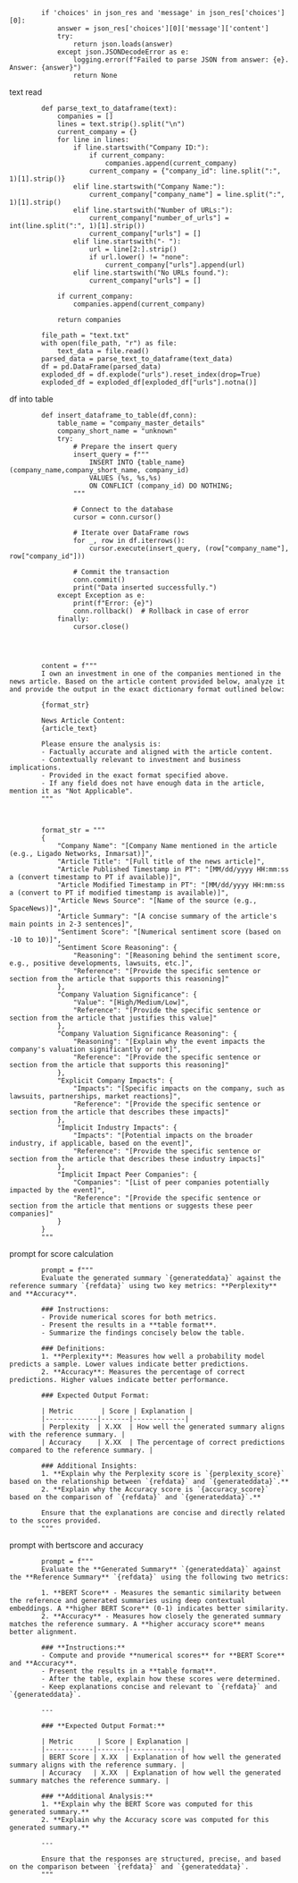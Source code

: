             if 'choices' in json_res and 'message' in json_res['choices'][0]:
                answer = json_res['choices'][0]['message']['content']
                try:
                    return json.loads(answer)
                except json.JSONDecodeError as e:
                    logging.error(f"Failed to parse JSON from answer: {e}. Answer: {answer}")
                    return None





text read

            def parse_text_to_dataframe(text):
                companies = []
                lines = text.strip().split("\n")
                current_company = {}
                for line in lines:
                    if line.startswith("Company ID:"):
                        if current_company: 
                            companies.append(current_company)
                        current_company = {"company_id": line.split(":", 1)[1].strip()}
                    elif line.startswith("Company Name:"):
                        current_company["company_name"] = line.split(":", 1)[1].strip()
                    elif line.startswith("Number of URLs:"):
                        current_company["number_of_urls"] = int(line.split(":", 1)[1].strip())
                        current_company["urls"] = []
                    elif line.startswith("- "):
                        url = line[2:].strip()
                        if url.lower() != "none":
                            current_company["urls"].append(url)
                    elif line.startswith("No URLs found."):
                        current_company["urls"] = [] 
            
                if current_company:
                    companies.append(current_company)
            
                return companies
            
            file_path = "text.txt"
            with open(file_path, "r") as file:
                text_data = file.read()
            parsed_data = parse_text_to_dataframe(text_data)
            df = pd.DataFrame(parsed_data)
            exploded_df = df.explode("urls").reset_index(drop=True)
            exploded_df = exploded_df[exploded_df["urls"].notna()]





df into table

            def insert_dataframe_to_table(df,conn):
                table_name = "company_master_details"
                company_short_name = "unknown"
                try:
                    # Prepare the insert query
                    insert_query = f"""
                        INSERT INTO {table_name} (company_name,company_short_name, company_id)
                        VALUES (%s, %s,%s)
                        ON CONFLICT (company_id) DO NOTHING;
                    """
                    
                    # Connect to the database
                    cursor = conn.cursor()
                    
                    # Iterate over DataFrame rows
                    for _, row in df.iterrows():
                        cursor.execute(insert_query, (row["company_name"], row["company_id"]))
                    
                    # Commit the transaction
                    conn.commit()
                    print("Data inserted successfully.")
                except Exception as e:
                    print(f"Error: {e}")
                    conn.rollback()  # Rollback in case of error
                finally:
                    cursor.close()




            content = f"""
            I own an investment in one of the companies mentioned in the news article. Based on the article content provided below, analyze it and provide the output in the exact dictionary format outlined below:
            
            {format_str}
            
            News Article Content:
            {article_text}
            
            Please ensure the analysis is:
            - Factually accurate and aligned with the article content.
            - Contextually relevant to investment and business implications.
            - Provided in the exact format specified above.
            - If any field does not have enough data in the article, mention it as "Not Applicable".
            """



            format_str = """
            {
                "Company Name": "[Company Name mentioned in the article (e.g., Ligado Networks, Inmarsat)]",
                "Article Title": "[Full title of the news article]",
                "Article Published Timestamp in PT": "[MM/dd/yyyy HH:mm:ss a (convert timestamp to PT if available)]",
                "Article Modified Timestamp in PT": "[MM/dd/yyyy HH:mm:ss a (convert to PT if modified timestamp is available)]",
                "Article News Source": "[Name of the source (e.g., SpaceNews)]",
                "Article Summary": "[A concise summary of the article's main points in 2-3 sentences]",
                "Sentiment Score": "[Numerical sentiment score (based on -10 to 10)]",
                "Sentiment Score Reasoning": {
                    "Reasoning": "[Reasoning behind the sentiment score, e.g., positive developments, lawsuits, etc.]",
                    "Reference": "[Provide the specific sentence or section from the article that supports this reasoning]"
                },
                "Company Valuation Significance": {
                    "Value": "[High/Medium/Low]",
                    "Reference": "[Provide the specific sentence or section from the article that justifies this value]"
                },
                "Company Valuation Significance Reasoning": {
                    "Reasoning": "[Explain why the event impacts the company's valuation significantly or not]",
                    "Reference": "[Provide the specific sentence or section from the article that supports this reasoning]"
                },
                "Explicit Company Impacts": {
                    "Impacts": "[Specific impacts on the company, such as lawsuits, partnerships, market reactions]",
                    "Reference": "[Provide the specific sentence or section from the article that describes these impacts]"
                },
                "Implicit Industry Impacts": {
                    "Impacts": "[Potential impacts on the broader industry, if applicable, based on the event]",
                    "Reference": "[Provide the specific sentence or section from the article that describes these industry impacts]"
                },
                "Implicit Impact Peer Companies": {
                    "Companies": "[List of peer companies potentially impacted by the event]",
                    "Reference": "[Provide the specific sentence or section from the article that mentions or suggests these peer companies]"
                }
            }
            """

prompt for score calculation

            
            prompt = f"""
            Evaluate the generated summary `{generateddata}` against the reference summary `{refdata}` using two key metrics: **Perplexity** and **Accuracy**. 
            
            ### Instructions:
            - Provide numerical scores for both metrics.
            - Present the results in a **table format**.
            - Summarize the findings concisely below the table.
            
            ### Definitions:
            1. **Perplexity**: Measures how well a probability model predicts a sample. Lower values indicate better predictions.
            2. **Accuracy**: Measures the percentage of correct predictions. Higher values indicate better performance.
            
            ### Expected Output Format:
            
            | Metric       | Score | Explanation |
            |-------------|-------|-------------|
            | Perplexity  | X.XX  | How well the generated summary aligns with the reference summary. |
            | Accuracy    | X.XX  | The percentage of correct predictions compared to the reference summary. |
            
            ### Additional Insights:
            1. **Explain why the Perplexity score is `{perplexity_score}` based on the relationship between `{refdata}` and `{generateddata}`.**
            2. **Explain why the Accuracy score is `{accuracy_score}` based on the comparison of `{refdata}` and `{generateddata}`.**
            
            Ensure that the explanations are concise and directly related to the scores provided.
            """









prompt with bertscore and accuracy



            prompt = f"""
            Evaluate the **Generated Summary** `{generateddata}` against the **Reference Summary** `{refdata}` using the following two metrics:
            
            1. **BERT Score** - Measures the semantic similarity between the reference and generated summaries using deep contextual embeddings. A **higher BERT Score** (0-1) indicates better similarity.
            2. **Accuracy** - Measures how closely the generated summary matches the reference summary. A **higher accuracy score** means better alignment.
            
            ### **Instructions:**
            - Compute and provide **numerical scores** for **BERT Score** and **Accuracy**.
            - Present the results in a **table format**.
            - After the table, explain how these scores were determined.
            - Keep explanations concise and relevant to `{refdata}` and `{generateddata}`.
            
            ---
            
            ### **Expected Output Format:**
            
            | Metric      | Score | Explanation |
            |------------|-------|-------------|
            | BERT Score | X.XX  | Explanation of how well the generated summary aligns with the reference summary. |
            | Accuracy   | X.XX  | Explanation of how well the generated summary matches the reference summary. |
            
            ### **Additional Analysis:**
            1. **Explain why the BERT Score was computed for this generated summary.**
            2. **Explain why the Accuracy score was computed for this generated summary.**
            
            ---
            
            Ensure that the responses are structured, precise, and based on the comparison between `{refdata}` and `{generateddata}`.
            """







            
